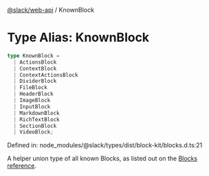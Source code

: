 [@slack/web-api](../index.md) / KnownBlock

# Type Alias: KnownBlock

```ts
type KnownBlock = 
  | ActionsBlock
  | ContextBlock
  | ContextActionsBlock
  | DividerBlock
  | FileBlock
  | HeaderBlock
  | ImageBlock
  | InputBlock
  | MarkdownBlock
  | RichTextBlock
  | SectionBlock
  | VideoBlock;
```

Defined in: node\_modules/@slack/types/dist/block-kit/blocks.d.ts:21

A helper union type of all known Blocks, as listed out on the
[Blocks reference](https://docs.slack.dev/reference/block-kit/blocks).
